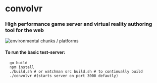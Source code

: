 # convolvr
### High performance game server and virtual reality authoring tool for the web
![environmental chunks / platforms](http://spacehexagon.com/app/Screenshot_138.png)
#### To run the basic test-server:
```
  go build
  npm install
  ./build.sh # or watchman src build.sh # to continually build
  ./convolvr #(starts server on port 3000 defautly)

```
